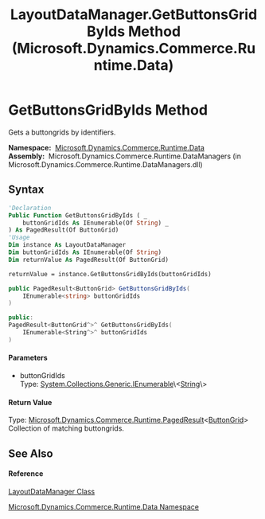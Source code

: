 ﻿---
title: LayoutDataManager.GetButtonsGridByIds Method  (Microsoft.Dynamics.Commerce.Runtime.Data)
TOCTitle: GetButtonsGridByIds Method
ms:assetid: M:Microsoft.Dynamics.Commerce.Runtime.Data.LayoutDataManager.GetButtonsGridByIds(System.Collections.Generic.IEnumerable{System.String})
ms:mtpsurl: https://technet.microsoft.com/en-us/library/microsoft.dynamics.commerce.runtime.data.layoutdatamanager.getbuttonsgridbyids(v=AX.60)
ms:contentKeyID: 62205910
ms.date: 05/18/2015
mtps_version: v=AX.60
f1_keywords:
- Microsoft.Dynamics.Commerce.Runtime.Data.LayoutDataManager.GetButtonsGridByIds
dev_langs:
- CSharp
- C++
- VB
---

# GetButtonsGridByIds Method

Gets a buttongrids by identifiers.

**Namespace:**  [Microsoft.Dynamics.Commerce.Runtime.Data](microsoft-dynamics-commerce-runtime-data-namespace.md)  
**Assembly:**  Microsoft.Dynamics.Commerce.Runtime.DataManagers (in Microsoft.Dynamics.Commerce.Runtime.DataManagers.dll)

## Syntax

``` vb
'Declaration
Public Function GetButtonsGridByIds ( _
    buttonGridIds As IEnumerable(Of String) _
) As PagedResult(Of ButtonGrid)
'Usage
Dim instance As LayoutDataManager
Dim buttonGridIds As IEnumerable(Of String)
Dim returnValue As PagedResult(Of ButtonGrid)

returnValue = instance.GetButtonsGridByIds(buttonGridIds)
```

``` csharp
public PagedResult<ButtonGrid> GetButtonsGridByIds(
    IEnumerable<string> buttonGridIds
)
```

``` c++
public:
PagedResult<ButtonGrid^>^ GetButtonsGridByIds(
    IEnumerable<String^>^ buttonGridIds
)
```

#### Parameters

  - buttonGridIds  
    Type: [System.Collections.Generic.IEnumerable](https://technet.microsoft.com/en-us/library/9eekhta0\(v=ax.60\))\<[String](https://technet.microsoft.com/en-us/library/s1wwdcbf\(v=ax.60\))\>  

#### Return Value

Type: [Microsoft.Dynamics.Commerce.Runtime.PagedResult](pagedresult-tentity-class-microsoft-dynamics-commerce-runtime.md)\<[ButtonGrid](buttongrid-class-microsoft-dynamics-commerce-runtime-datamodel.md)\>  
Collection of matching buttongrids.  

## See Also

#### Reference

[LayoutDataManager Class](layoutdatamanager-class-microsoft-dynamics-commerce-runtime-data.md)

[Microsoft.Dynamics.Commerce.Runtime.Data Namespace](microsoft-dynamics-commerce-runtime-data-namespace.md)

